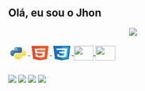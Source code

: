 ## Olá, eu sou o Jhon

<div align="center">
  <a href="https://github.com/jhonxl"</a>
  <img height="180em" src="https://github-readme-stats.vercel.app/api/top-langs/?username=jhonxl&layout=compact&langs_count=7&theme=dark"/>

  </div>

<div style="display: inline_block"><br>
  <img align="center" alt="jhon-Python" height="30" width="40" src="https://raw.githubusercontent.com/devicons/devicon/master/icons/python/python-original.svg">
  <img align="center" height="30" width="40" src="https://raw.githubusercontent.com/devicons/devicon/master/icons/html5/html5-original.svg">
  <img align="center" height="30" width="40" src="https://raw.githubusercontent.com/devicons/devicon/master/icons/css3/css3-original.svg">
  <img align="center" height="30" width="40" src="https://cdn.jsdelivr.net/gh/devicons/devicon@latest/icons/bootstrap/bootstrap-original.svg" />
  <img align="center" height="30" width="40" src="https://cdn.jsdelivr.net/gh/devicons/devicon@latest/icons/c/c-original.svg" />
          
          
          
</div>

##

<div>
  <a href="https://youtube.com/channel/UCIvAQAkOSKrm2yhJ1LiFOLA" target="_blank"><img src="https://img.shields.io/badge/YouTube-FF0000?style=for-the-badge&logo=youtube&logoColor=white" target="_blank"></a>
  <a href="https://instagram.com/_jhonrr?igshid=YmMyMTA2M2Y=" target="_blank"><img src="https://img.shields.io/badge/-Instagram-%23E4405F?style=for-the-badge&logo=instagram&logoColor=white" target="_blank"></a>
  <a href="http://twitch.tv/jhonrrj" target="_blank"><img src="https://img.shields.io/badge/Twitch-9146FF?style=for-the-badge&logo=twitch&logoColor=white" target="_blank"></a>
  <a href="https://replit.com/@jhonxl" target="_blank"><img src="https://img.shields.io/badge/replit-667881?style=for-the-badge&logo=replit&logoColor=white" target="_blank"></a>
  
</div>
